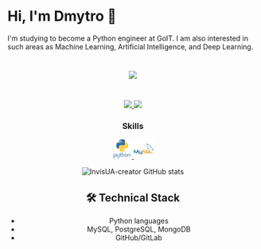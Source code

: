 
# Hi, I'm Dmytro 👋
I'm studying to become a Python engineer at GoIT.
I am also interested in such areas as Machine Learning, Artificial Intelligence, and Deep Learning.
<!--<div align="center"[![Dmytro_Kostenko profile views](https://u8views.com/api/v1/github/profiles/106020060/views/day-week-month-total-count.svg)](https://u8views.com/github/InvisUA-creator)
   </div>-->

<p align='center'>
<div align="center" style="margin: 40px 0">
   <a href="https://github.com/InvisUA-creator/github-profile-views-counter">
       <img width="175px" src="https://komarev.com/ghpvc/?username=InvisUA-creator&color=DE002D">
   </a>
</div>

<p align='center'>
   <a href="https://www.linkedin.com/in/dmytro-kostenko-379a27280/">
       <img src="https://img.shields.io/badge/linkedin-%230077B5.svg?&style=for-the-badge&logo=linkedin&logoColor=white"/>
   </a>
   <a href="https://t.me/InvisUA">
       <img src="https://img.shields.io/badge/Telegram-2CA5E0?style=for-the-badge&logo=telegram&logoColor=white"/>
   </a>
   <div align="center"> 
  
### Skills
    
<!--<a href="http://www.github.com/InvisUA-creator"><img src="https://github-readme-stats-sigma-five.vercel.app/api?username=InvisUA-creator&show_icons=true&hide=stars,issues,&count_private=true&title_color=0891b2&text_color=000000&icon_color=0891b2&bg_color=ffffff&hide_border=true&show_icons=true" alt="InvisUA-creator's GitHub stats" /></a>-->

<a href="https://www.w3schools.com/python/" target="_blank" rel="noreferrer"> <img src="https://raw.githubusercontent.com/devicons/devicon/master/icons/python/python-original-wordmark.svg" alt="python" width="40" height="40"/> </a>
<a href="https://www.w3schools.com/mysql/" target="_blank" rel="noreferrer"> <img src="https://raw.githubusercontent.com/devicons/devicon/master/icons/mysql/mysql-original-wordmark.svg" alt="mysql" width="40" height="40"/> </a>

<img alt="InvisUA-creator GitHub stats"
src="https://github-readme-stats.vercel.app/api?username=InvisUA-creator&show_icons=true&theme=transparent"/>

## 🛠 Technical Stack
*   Python languages
*   MySQL, PostgreSQL, MongoDB
*   GitHub/GitLab


   









<!--[![Dmytro_Kostenko profile views](https://u8views.com/api/v1/github/profiles/106020060/views/day-week-month-total-count.svg)](https://u8views.com/github/InvisUA-creator)
   
<!--<a href="https://www.w3.org/html/" target="_blank" rel="noreferrer"> <img src="https://raw.githubusercontent.com/devicons/devicon/master/icons/html5/html5-original-wordmark.svg" alt="html5" width="40" height="40"/> </a>  <a href="https://developer.mozilla.org/en-US/docs/Web/JavaScript" target="_blank" rel="noreferrer"> <img src="https://raw.githubusercontent.com/devicons/devicon/master/icons/javascript/javascript-original.svg" alt="javascript" width="40" height="40"/> </a> <a href="https://jestjs.io" target="_blank" rel="noreferrer"> <img src="https://www.vectorlogo.zone/logos/jestjsio/jestjsio-icon.svg" alt="jest" width="40" height="40"/> </a> <a href="https://reactjs.org/" target="_blank" rel="noreferrer"> <img src="https://raw.githubusercontent.com/devicons/devicon/master/icons/react/react-original-wordmark.svg" alt="react" width="40" height="40"/> </a> <a href="https://sass-lang.com" target="_blank" rel="noreferrer"> <img src="https://raw.githubusercontent.com/devicons/devicon/master/icons/sass/sass-original.svg" alt="sass" width="40" height="40"/> </a> <a href="https://tailwindcss.com/" target="_blank" rel="noreferrer"> <img src="https://www.vectorlogo.zone/logos/tailwindcss/tailwindcss-icon.svg" alt="tailwind" width="40" height="40"/> </a> <a href="https://www.typescriptlang.org/" target="_blank" rel="noreferrer"> <img src="https://raw.githubusercontent.com/devicons/devicon/master/icons/typescript/typescript-original.svg" alt="typescript" width="40" height="40"/> </a> <a href="https://webpack.js.org" target="_blank" rel="noreferrer"> <img src="https://raw.githubusercontent.com/devicons/devicon/d00d0969292a6569d45b06d3f350f463a0107b0d/icons/webpack/webpack-original-wordmark.svg" alt="webpack" width="40" height="40"/> </a> </p>
 
</div>

<div align="center"> 
  
<a href="http://www.github.com/Yasya23"><img src="https://github-readme-stats-sigma-five.vercel.app/api?username=Yasya23&show_icons=true&hide=stars,issues,&count_private=true&title_color=0891b2&text_color=000000&icon_color=0891b2&bg_color=ffffff&hide_border=true&show_icons=true" alt="Yasya23's GitHub stats" /></a>
  
</div>


<div align="center">
  
</div>
<!-- <p align='center'>
   📫 How to reach me: <a href='mailto:roman.beskrovnyy@gmail.com'>roman.beskrovnyy@gmail.com</a>
</p> -->


<!-- ### Key points
*   creator of [Javarush Community](https://github.com/codegymcommunity) and [Template Repository](https://github.com/template-repository) organizations.
*   creator and author of [romankh3](https://t.me/romankh3) telegram channel. Subscribe to recieve messages about my open-source activities.
*   Write posts about software development.
*   Currently working in [Epam Systems](https://www.linkedin.com/company/epam-systems/)

## 🛠 Technical Stack
*   Java/Kotlin/Groovy/COBOL languages
*   MySQL, PostgreSQL, MongoDB, Aurora, DynamoDB, Flyway, Liquibase
*   Spring Framework, Spring Boot, Spring Test, Spring Data Jpa, Spring Jdbc template, Spring Cloud Contract and so on...
*   Camunda, Camunda Cockpit, Camunda Modeleter
*   GitHub/GitLab/Gerrit/Bitbucket

### My opensource projects

*   [image-comparison](https://github.com/romankh3/image-comparison) - Published on Maven Central Java Library that compares 2 images with the same sizes and shows the differences visually by drawing rectangles. Some parts of the image can be excluded from the comparison.
*   [JavaRush TelegramBot](https://github.com/codegymcommunity/codegym-telegrambot) - JavaRush Telegram bot from the community to the community
*   [Skyscanner Flight API client](https://github.com/romankh3/skyscanner-flight-api-client) - Published on Maven Central Java Client for a Skyscanner Flight Search API hosted in Rapid API
*   [Flights-monitoring](https://github.com/romankh3/flights-monitoring) - Application for monitoring flight cost based on Skyscanner API

<div align="center" style="margin: 40px 0">
   <a href="https://github.com/romankh3/github-profile-views-counter">
       <img width="175px" src="https://komarev.com/ghpvc/?username=romankh3&color=DE002D">
   </a>
</div>










### Hi, I'm Maksym 👋

I'm Maksym Rudnyi a Senior Software Engineer with more than 10 years of experience and Content Creator on [YouTube UA](https://www.youtube.com/@MaksymRudnyi), [YouTube EN](https://youtube.com/@TravelsCode). Experienced both in Front-end and Back-end technologies. I Spend most of my time coding outstanding projects or recording tutorials.

:mailbox: Reach me out!

[![Twitter Badge](https://img.shields.io/badge/-@MaksymRudnyi-1ca0f1?style=flat&labelColor=1ca0f1&logo=twitter&logoColor=white&link=https://twitter.com/MaksymRudnyi)](https://twitter.com/MaksymRudnyi) 
[![Mail Badge](https://img.shields.io/badge/-Maksym_Rudnyi-e74c3c?style=flat&labelColor=e74c3c&logo=youtube&logoColor=white)](https://youtube.com/@MaksymRudnyi?si=rYeYSkEaREqugOCt) 
[![Mail Badge](https://img.shields.io/badge/-Travels_And_Code-e74c3c?style=flat&labelColor=e74c3c&logo=youtube&logoColor=white)](https://youtube.com/@TravelsCode?si=YETDFWm1lvKodZW9) 
[![Linkedin Badge](https://img.shields.io/badge/-Maksym_Rudnyi-0e76a8?style=flat&labelColor=0e76a8&logo=linkedin&logoColor=white)](https://www.linkedin.com/in/maksym-rudnyi/) 
[![Mail Badge](https://img.shields.io/badge/-@Maksym_Rudnyi-e84393?style=flat&labelColor=e84393&logo=instagram&logoColor=white)](https://www.instagram.com/maksym_rudnyi/) 
[![Mail Badge](https://img.shields.io/badge/-Maksym_Rudnyi-c0392b?style=flat&labelColor=c0392b&logo=gmail&logoColor=white)](mailto:rudik.programer@gmail.com)

#### Top Technologies

[![React Badge](https://img.shields.io/badge/-React-61DBFB?style=for-the-badge&labelColor=black&logo=react&logoColor=61DBFB)](#) [![Javascript Badge](https://img.shields.io/badge/-Javascript-F0DB4F?style=for-the-badge&labelColor=black&logo=javascript&logoColor=F0DB4F)](#) [![Typescript Badge](https://img.shields.io/badge/-Typescript-007acc?style=for-the-badge&labelColor=black&logo=typescript&logoColor=007acc)](#) [![Nodejs Badge](https://img.shields.io/badge/-Nodejs-3C873A?style=for-the-badge&labelColor=black&logo=node.js&logoColor=3C873A)](#) [![GraphQL Badge](https://img.shields.io/badge/-GraphQl-e535ab?style=for-the-badge&labelColor=black&logo=node.js&logoColor=e535ab)](#)

### Tutorials

[<img align="left" alt="React" width="26px" src="https://raw.githubusercontent.com/github/explore/80688e429a7d4ef2fca1e82350fe8e3517d3494d/topics/react/react.png" />][reactplaylist]
<img align="left" alt="JavaScript" width="26px" src="https://raw.githubusercontent.com/github/explore/80688e429a7d4ef2fca1e82350fe8e3517d3494d/topics/javascript/javascript.png" />
[<img align="left" alt="GraphQL" width="26px" src="https://raw.githubusercontent.com/github/explore/80688e429a7d4ef2fca1e82350fe8e3517d3494d/topics/graphql/graphql.png" />][graphqllist]

<br/>

### Bizness
- :paperclip: [My Resume/CV](https://drive.google.com/file/d/12z5Ig5x4RNoIUpQ-M7AMl1NL8FTIvlaU/view?usp=sharing)
- :email: maksym.rudnyi@gmail.com

<br/>

### My stats ⭐

<div align="center">
<img alt="Maksym's GitHub stats" src="https://github-readme-stats.vercel.app/api?username=MaksymRudnyi&show_icons=true&theme=transparent"/>
<img alt="Top langs" src="https://github-readme-stats.vercel.app/api/top-langs/?username=MaksymRudnyi&layout=compact&&langs_count=8"/>
</div>

### Profile views counter 👁️‍🗨️
[![Maksym Rudnyi profile views](https://u8views.com/api/v1/github/profiles/7869344/views/day-week-month-total-count.svg)](https://u8views.com/github/MaksymRudnyi)


[reactplaylist]:https://youtube.com/playlist?list=PLlYbsPJVZjBygXalKUVKkvFyHQ1NifIiW&si=pj2Rfx3ztZjb_c1P
[graphqllist]: https://youtube.com/playlist?list=PLlYbsPJVZjByzzOLWl2n15n0uQ7m8loEh&si=0NXO3LQENlDOOqdK






















-->

